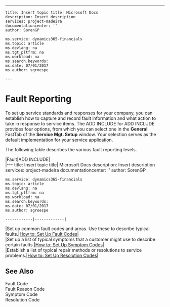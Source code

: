 ---
    title: Insert topic title| Microsoft Docs
    description: Insert description
    services: project-madeira
    documentationcenter: ''
    author: SorenGP

    ms.service: dynamics365-financials
    ms.topic: article
    ms.devlang: na
    ms.tgt_pltfrm: na
    ms.workload: na
    ms.search.keywords:
    ms.date: 07/01/2017
    ms.author: sgroespe

    ---
# Fault Reporting
To set up service standards and responses for your company, you can establish how to capture and record fault information and what action to take in response to service items. The ADD INCLUDE<!--[!INCLUDE[demolong](../ApplicationDesign/includes/demolong_md.md)]--> for ADD INCLUDE<!--[!INCLUDE[navnow](../ApplicationDesign/includes/navnow_md.md)]--> provides four options, from which you can select one in the **General** FastTab of the **Service Mgt. Setup** window. Your selection serves as the default implementation for your service application.  
  
 The following table describes the various fault reporting levels.  
  
|Fault|ADD INCLUDE<!--[!INCLUDE[bp_tabledescription](../ApplicationDesign/includes/bp_tabledescription_md.md)]-->|  
|---
    title: Insert topic title| Microsoft Docs
    description: Insert description
    services: project-madeira
    documentationcenter: ''
    author: SorenGP

    ms.service: dynamics365-financials
    ms.topic: article
    ms.devlang: na
    ms.tgt_pltfrm: na
    ms.workload: na
    ms.search.keywords:
    ms.date: 07/01/2017
    ms.author: sgroespe

    ------------|-------------|  
|Set up common fault codes and areas. Use these to describe typical faults.|[How to: Set Up Fault Codes](../Service/how-to-set-up-fault-codes.md)|  
|Set up a list of typical symptoms that a customer might use to describe certain faults.|[How to: Set Up Symptom Codes](../Service/how-to-set-up-symptom-codes.md)|  
|Establish a list of typical repair methods or resolutions to service problems.|[How to: Set Up Resolution Codes](../Service/how-to-set-up-resolution-codes.md)|  
  
## See Also  
 Fault Code   
 Fault Reason Code   
 Symptom Code   
 Resolution Code